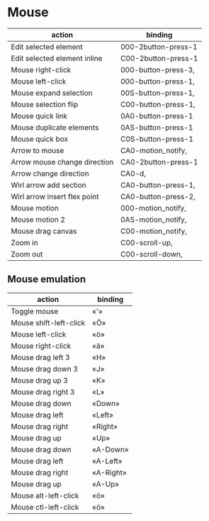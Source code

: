 # Mouse


| action                       | binding             |
| --------------               | ---------           |
| Edit selected element        | 000-2button-press-1 |
| Edit selected element inline | C00-2button-press-1 |
| Mouse right-click            | 000-button-press-3, |
| Mouse left-click             | 000-button-press-1, |
| Mouse expand selection       | 00S-button-press-1, |
| Mouse selection flip         | C00-button-press-1, |
| Mouse quick link             | 0A0-button-press-1  |
| Mouse duplicate elements     | 0AS-button-press-1  |
| Mouse quick box              | C0S-button-press-1  |
| Arrow to mouse               | CA0-motion_notify,  |
| Arrow mouse change direction | CA0-2button-press-1 |
| Arrow change direction       | CA0-d,              |
| Wirl arrow add section       | CA0-button-press-1, |
| Wirl arrow insert flex point | CA0-button-press-2, |
| Mouse motion                 | 000-motion_notify,  |
| Mouse motion 2               | 0AS-motion_notify,  |
| Mouse drag canvas            | C00-motion_notify,  |
| Zoom in                      | C00-scroll-up,      |
| Zoom out                     | C00-scroll-down,    |


## Mouse emulation

| action                 | binding   |
| --------------         | --------- |
| Toggle mouse           | «'»       |
| Mouse shift-left-click | «Ö»       |
| Mouse left-click       | «ö»       |
| Mouse right-click      | «ä»       |
| Mouse drag left 3      | «H»       |
| Mouse drag down 3      | «J»       |
| Mouse drag up 3        | «K»       |
| Mouse drag right 3     | «L»       |
| Mouse drag down        | «Down»    |
| Mouse drag left        | «Left»    |
| Mouse drag right       | «Right»   |
| Mouse drag up          | «Up»      |
| Mouse drag down        | «A-Down»  |
| Mouse drag left        | «A-Left»  |
| Mouse drag right       | «A-Right» |
| Mouse drag up          | «A-Up»    |
| Mouse alt-left-click   | «ö»       |
| Mouse ctl-left-click   | «ö»       |

